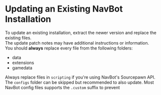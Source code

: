 # Updating an Existing NavBot Installation

To update an existing installation, extract the newer version and replace the existing files.    
The update patch notes may have additional instructions or information.    
You should **always** replace every file from the following folders:

* data
* extensions
* gamedata

Always replace files in `scripting` if you're using NavBot's Sourcepawn API.    
The `configs` folder can be skipped but recommended to also update. Most NavBot config files supports the `.custom` suffix to prevent